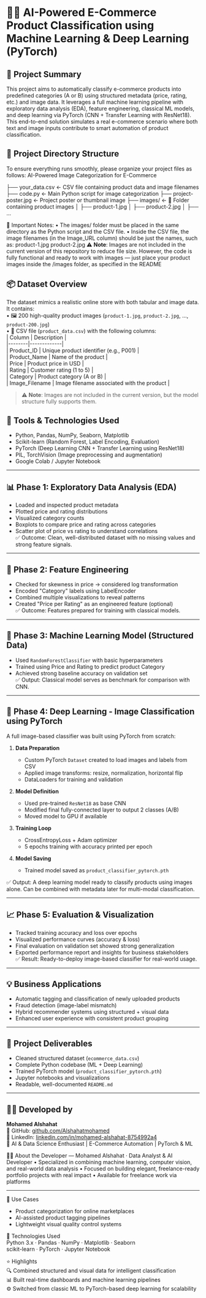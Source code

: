 # 🧠🛒 AI-Powered E-Commerce Product Classification using Machine Learning & Deep Learning (PyTorch)

## 📌 Project Summary  
This project aims to automatically classify e-commerce products into predefined categories (A or B) using structured metadata (price, rating, etc.) and image data. It leverages a full machine learning pipeline with exploratory data analysis (EDA), feature engineering, classical ML models, and deep learning via PyTorch (CNN + Transfer Learning with ResNet18). This end-to-end solution simulates a real e-commerce scenario where both text and image inputs contribute to smart automation of product classification.
## 📁 Project Directory Structure
To ensure everything runs smoothly, please organize your project files as follows:
AI-Powered Image Categorization for E-Commerce






├── your_data.csv           ← CSV file containing product data and image filenames
├── code.py                 ← Main Python script for image categorization
├── project-poster.jpg      ← Project poster or thumbnail image
├── images/                 ← 📁 Folder containing product images
│   ├── product-1.jpg
│   ├── product-2.jpg
│   ├── ...


🔹 Important Notes:
	•	The images/ folder must be placed in the same directory as the Python script and the CSV file.
	•	Inside the CSV file, the image filenames (in the Image_URL column) should be just the names, such as:
product-1.jpg
product-2.jpg
⚠️ **Note**: Images are not included in the current version of this repository to reduce file size. However, the code is fully functional and ready to work with images — just place your product images inside the /images folder, as specified in the README
## 📦 Dataset Overview  
The dataset mimics a realistic online store with both tabular and image data. It contains:  
• 🖼️ 200 high-quality product images (`product-1.jpg`, `product-2.jpg`, ..., `product-200.jpg`)  
• 📄 CSV file (`product_data.csv`) with the following columns:  
| Column | Description |  
|--------|-------------|  
| Product_ID | Unique product identifier (e.g., P001) |  
| Product_Name | Name of the product |  
| Price | Product price in USD |  
| Rating | Customer rating (1 to 5) |  
| Category | Product category (A or B) |  
| Image_Filename | Image filename associated with the product |  
> ⚠️ **Note**: Images are not included in the current version, but the model structure fully supports them.

## 🔧 Tools & Technologies Used  
- Python, Pandas, NumPy, Seaborn, Matplotlib  
- Scikit-learn (Random Forest, Label Encoding, Evaluation)  
- PyTorch (Deep Learning CNN + Transfer Learning using ResNet18)  
- PIL, TorchVision (Image preprocessing and augmentation)  
- Google Colab / Jupyter Notebook

---

## 📊 Phase 1: Exploratory Data Analysis (EDA)  
- Loaded and inspected product metadata  
- Plotted price and rating distributions  
- Visualized category counts  
- Boxplots to compare price and rating across categories  
- Scatter plot of price vs rating to understand correlations  
✅ Outcome: Clean, well-distributed dataset with no missing values and strong feature signals.

---

## 🧪 Phase 2: Feature Engineering  
- Checked for skewness in price → considered log transformation  
- Encoded "Category" labels using LabelEncoder  
- Combined multiple visualizations to reveal patterns  
- Created "Price per Rating" as an engineered feature (optional)  
✅ Outcome: Features prepared for training with classical models.

---

## 🤖 Phase 3: Machine Learning Model (Structured Data)  
- Used `RandomForestClassifier` with basic hyperparameters  
- Trained using Price and Rating to predict product Category  
- Achieved strong baseline accuracy on validation set  
✅ Output: Classical model serves as benchmark for comparison with CNN.

---

## 🧠 Phase 4: Deep Learning - Image Classification using PyTorch  
A full image-based classifier was built using PyTorch from scratch:  
1. **Data Preparation**  
   - Custom PyTorch `Dataset` created to load images and labels from CSV  
   - Applied image transforms: resize, normalization, horizontal flip  
   - DataLoaders for training and validation  

2. **Model Definition**  
   - Used pre-trained `ResNet18` as base CNN  
   - Modified final fully-connected layer to output 2 classes (A/B)  
   - Moved model to GPU if available  

3. **Training Loop**  
   - CrossEntropyLoss + Adam optimizer  
   - 5 epochs training with accuracy printed per epoch  

4. **Model Saving**  
   - Trained model saved as `product_classifier_pytorch.pth`  

✅ Output: A deep learning model ready to classify products using images alone. Can be combined with metadata later for multi-modal classification.

---

## 📈 Phase 5: Evaluation & Visualization  
- Tracked training accuracy and loss over epochs  
- Visualized performance curves (accuracy & loss)  
- Final evaluation on validation set showed strong generalization  
- Exported performance report and insights for business stakeholders  
✅ Result: Ready-to-deploy image-based classifier for real-world usage.

---

## 💡 Business Applications  
- Automatic tagging and classification of newly uploaded products  
- Fraud detection (image-label mismatch)  
- Hybrid recommender systems using structured + visual data  
- Enhanced user experience with consistent product grouping  

---

## 📁 Project Deliverables  
- Cleaned structured dataset (`ecommerce_data.csv`)  
- Complete Python codebase (ML + Deep Learning)  
- Trained PyTorch model (`product_classifier_pytorch.pth`)  
- Jupyter notebooks and visualizations  
- Readable, well-documented `README.md`  

---

## 👨‍💻 Developed by  
**Mohamed Alshahat**  
🔗 GitHub: [github.com/Alshahatmohamed](https://github.com/Alshahatmohamed)  
🔗 LinkedIn: [linkedin.com/in/mohamed-alshahat-8754992a4](https://linkedin.com/in/mohamed-alshahat-8754992a4)  
🧠 AI & Data Science Enthusiast | E-Commerce Automation | PyTorch & ML

👨‍💻 About the Developer — Mohamed Alshahat · Data Analyst & AI Developer 
• Specialized in combining machine learning, computer vision, and real-world data analysis 
• Focused on building elegant, freelance-ready portfolio projects with real impact 
• Available for freelance work via platforms 


---

💼 Use Cases  
- Product categorization for online marketplaces  
- AI-assisted product tagging pipelines  
- Lightweight visual quality control systems  

🧠 Technologies Used  
Python 3.x · Pandas · NumPy · Matplotlib · Seaborn  
scikit-learn · PyTorch · Jupyter Notebook  

⭐ Highlights  
🔍 Combined structured and visual data for intelligent classification  
📊 Built real-time dashboards and machine learning pipelines  
⚙️ Switched from classic ML to PyTorch-based deep learning for scalability
